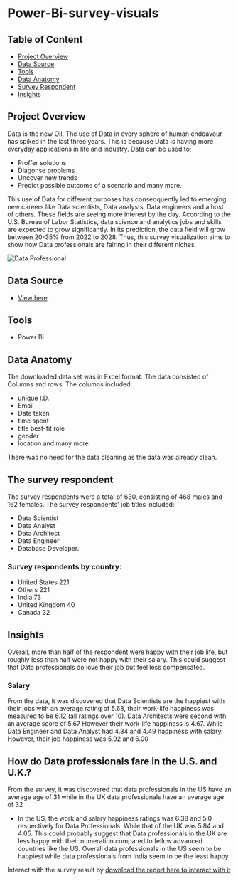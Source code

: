 # Power-Bi-survey-visuals

## Table of Content

- [Project Overview](#Project-Overview)
- [Data Source](#Data-Source)
- [Tools](#Tools)
- [Data Anatomy](#Data-Anatomy)
- [Survey Respondent](#The-survey-respondent)
- [Insights](#Insights)
  
## Project Overview
Data is the new Oil. The use of Data in every sphere of human endeavour has spiked in the last three years. This is because Data is having more everyday applications in life and industry. Data can be used to;
- Proffer solutions
- Diagonse problems
- Uncover new trends
- Predict possible outcome of a scenario and many more. 

This use of Data for different purposes has conseqquently led to emerging new careers like Data scientists, Data analysts, Data engineers and a host of others. These fields are seeing more interest by the day. According to the U.S. Bureau of Labor Statistics, data science and analytics jobs and skills are expected to grow significantly. In its prediction, the data field will grow between 20-35% from 2022 to 2028.
Thus, this survey visualization aims to show how Data professionals are fairing in their different niches.

![Data Professional](https://github.com/TommyDatageek01/Data-Survey/assets/141424792/0cbaa29c-2e67-4c91-b9b9-6a367cd7e419)

## Data Source
  -  [View here](https://github.com/TommyDatageek01/Power-Bi-survey-visuals/blob/main/Power%20BI%20-%20Final%20Project.xlsx)

## Tools
- Power Bi

## Data Anatomy
The downloaded data set was in Excel format. The data consisted of Columns and rows. The columns included:
- unique I.D. 
- Email
- Date taken
- time spent
- title best-fit role
- gender
- location and many more

There was no need for the data cleaning as the data was already clean.

## The survey respondent 
The survey respondents were a total of 630, consisting of 468 males and  162 females. 
The survey respondents' job titles included: 

- Data Scientist
- Data Analyst
- Data Architect
- Data Engineer
- Database Developer.
 
### Survey respondents by country:
- United States 221
- Others 221
- India 73
- United Kingdom 40
- Canada 32


## Insights
Overall, more than half of the respondent were happy with their job life, but roughly less than half were not happy with their salary. This could suggest that Data professionals do love their job but feel less compensated.

### Salary
From the data, it was discovered that Data Scientists are the happiest with their jobs with an average rating of 5.68, their work-life happiness was measured to be 6.12 (all ratings over 10).
Data Architects were second with an average score of 5.67 However their work-life happiness is 4.67.
While Data Engineer and Data Analyst had 4.34 and 4.49  happiness with salary. However, their job happiness was 5.92 and 6.00


## How do Data professionals fare in the U.S. and U.K.?
From the survey, it was discovered that data professionals in the US have an average age of 31 while in the UK data professionals have an average age of 32
- In the US, the work and salary happiness ratings was 6.38 and 5.0 respectively for Data Professionals. While that of the UK was 5.84 and 4.05. This could probably suggest that Data professionals in the UK are less happy with their numeration compared to fellow advanced countries like the US.
Overall data professionals in the US seem to be happiest while data professionals from India seem to be the least happy.

Interact with the survey result by [download the report here to interact with it](https://github.com/TommyDatageek01/Power-Bi-survey-visuals/blob/main/final.pbix)
